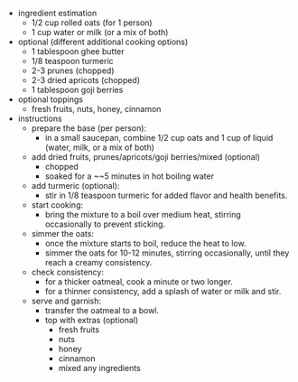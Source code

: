 - ingredient estimation
	- 1/2 cup rolled oats (for 1 person)
	- 1 cup water or milk (or a mix of both)
- optional (different additional cooking options)
	- 1 tablespoon ghee butter
	- 1/8 teaspoon turmeric
	- 2-3 prunes (chopped)
	- 2-3 dried apricots (chopped)
	- 1 tablespoon goji berries
- optional toppings
	- fresh fruits, nuts, honey, cinnamon
- instructions
	- prepare the base (per person):
		- in a small saucepan, combine 1/2 cup oats and 1 cup of liquid (water, milk, or a mix of both)
	- add dried fruits, prunes/apricots/goji berries/mixed (optional)
		- chopped
		- soaked for a ~~5 minutes in hot boiling water
	- add turmeric (optional):
		- stir in 1/8 teaspoon turmeric for added flavor and health benefits.
	- start cooking:
		- bring the mixture to a boil over medium heat, stirring occasionally to prevent sticking.
	- simmer the oats:
		- once the mixture starts to boil, reduce the heat to low.
		- simmer the oats for 10-12 minutes, stirring occasionally, until they reach a creamy consistency.
	- check consistency:
		- for a thicker oatmeal, cook a minute or two longer.
		- for a thinner consistency, add a splash of water or milk and stir.
	- serve and garnish:
		- transfer the oatmeal to a bowl.
		- top with extras (optional)
			- fresh fruits
			- nuts
			- honey
			- cinnamon
			- mixed any ingredients
